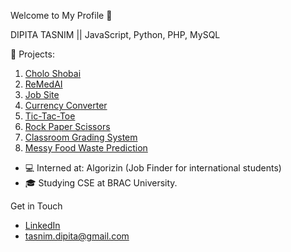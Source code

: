 Welcome to My Profile 👋

DIPITA TASNIM  ||  JavaScript, Python, PHP, MySQL

 🔭 Projects:
1. [Cholo Shobai](https://github.com/dipita-tasnim/CholoShobai)
2. [ReMedAI](https://github.com/dipita-tasnim/ReMedAI)
3. [Job Site](https://github.com/dipita-tasnim/370_Project)
4. [Currency Converter](https://github.com/dipita-tasnim/javaScript/tree/main/project_CurrencyConverter)
5. [Tic-Tac-Toe](https://github.com/dipita-tasnim/javaScript/tree/main/project_TicTacToe)
6. [Rock Paper Scissors](https://github.com/dipita-tasnim/javaScript/tree/main/project_RockPaperScissors)
7. [Classroom Grading System](https://github.com/dipita-tasnim/341_project)
8. [Messy Food Waste Prediction](https://github.com/dipita-tasnim/Machine_Learning)




- 💻 Interned at: Algorizin (Job Finder for international students)
- 🎓 Studying CSE at BRAC University.

 Get in Touch
- [LinkedIn](https://www.linkedin.com/in/dipita-tasnim/)
- tasnim.dipita@gmail.com

